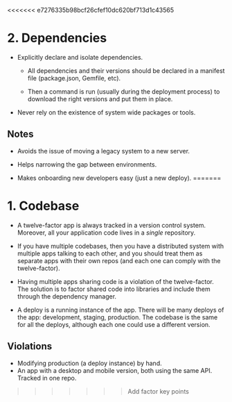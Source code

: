 <<<<<<< e7276335b98bcf26cfef10dc620bf713d1c43565
# 2. Dependencies

 - Explicitly declare and isolate dependencies.

    - All dependencies and their versions should be declared in a manifest file (package.json, Gemfile, etc).

    - Then a command is run (usually during the deployment process) to download the right versions and put them in place.

 - Never rely on the existence of system wide packages or tools.

## Notes

 - Avoids the issue of moving a legacy system to a new server.

 - Helps narrowing the gap between environments.

 - Makes onboarding new developers easy (just a new deploy).
=======
# 1. Codebase

 - A twelve-factor app is always tracked in a version control system. Moreover, all your application code lives in a *single* repository.

 - If you have multiple codebases, then you have a distributed system with multiple apps talking to each other, and you should treat them as separate apps with their own repos (and each one can comply with the twelve-factor).

 - Having multiple apps sharing code is a violation of the twelve-factor. The solution is to factor shared code into libraries and include them through the dependency manager.

 - A deploy is a running instance of the app. There will be many deploys of the app: development, staging, production. The codebase is the same for all the deploys, although each one could use a different version.

## Violations

 - Modifying production (a deploy instance) by hand.
 - An app with a desktop and mobile version, both using the same API. Tracked in one repo.
>>>>>>> Add factor key points

